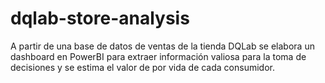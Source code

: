 # dqlab-store-analysis
A partir de una base de datos de ventas de la tienda DQLab se elabora un dashboard en PowerBI para extraer información valiosa para la toma de decisiones y se estima el valor de por vida de cada consumidor.
